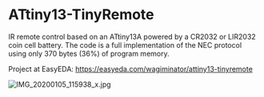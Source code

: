 # ATtiny13-TinyRemote
IR remote control based on an ATtiny13A powered by a CR2032 or LIR2032 coin cell battery. The code is a full implementation of the NEC protocol using only 370 bytes (36%) of program memory.

Project at EasyEDA: https://easyeda.com/wagiminator/attiny13-tinyremote

![IMG_20200105_115938_x.jpg](https://image.easyeda.com/pullimage/VIS5ZlaEejDmMenv7sVxYe85p3RsQkphLDLCliZ2.jpeg)
